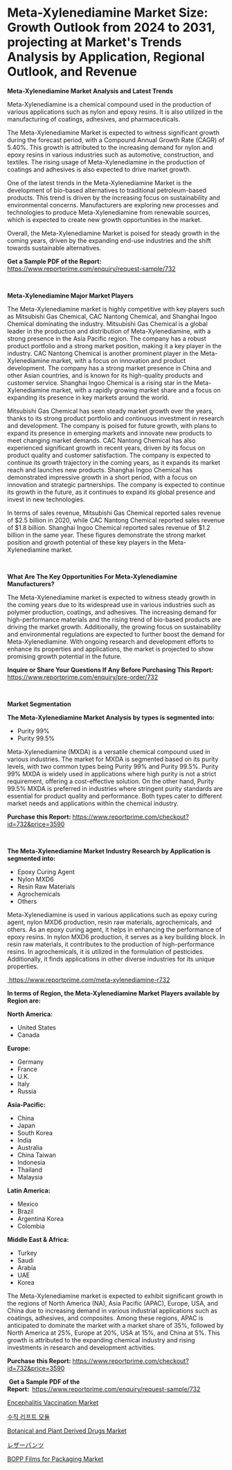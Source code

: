 <p><h1>Meta-Xylenediamine Market Size: Growth Outlook from 2024 to 2031, projecting at Market's Trends Analysis by Application, Regional Outlook, and Revenue</h1></p><p><strong>Meta-Xylenediamine Market Analysis and Latest Trends</strong></p>
<p><p>Meta-Xylenediamine is a chemical compound used in the production of various applications such as nylon and epoxy resins. It is also utilized in the manufacturing of coatings, adhesives, and pharmaceuticals.</p><p>The Meta-Xylenediamine Market is expected to witness significant growth during the forecast period, with a Compound Annual Growth Rate (CAGR) of 5.40%. This growth is attributed to the increasing demand for nylon and epoxy resins in various industries such as automotive, construction, and textiles. The rising usage of Meta-Xylenediamine in the production of coatings and adhesives is also expected to drive market growth.</p><p>One of the latest trends in the Meta-Xylenediamine Market is the development of bio-based alternatives to traditional petroleum-based products. This trend is driven by the increasing focus on sustainability and environmental concerns. Manufacturers are exploring new processes and technologies to produce Meta-Xylenediamine from renewable sources, which is expected to create new growth opportunities in the market.</p><p>Overall, the Meta-Xylenediamine Market is poised for steady growth in the coming years, driven by the expanding end-use industries and the shift towards sustainable alternatives.</p></p>
<p><strong>Get a Sample PDF of the Report:&nbsp;</strong> <a href="https://www.reportprime.com/enquiry/request-sample/732">https://www.reportprime.com/enquiry/request-sample/732</a></p>
<p>&nbsp;</p>
<p><strong>Meta-Xylenediamine Major Market Players</strong></p>
<p><p>The Meta-Xylenediamine market is highly competitive with key players such as Mitsubishi Gas Chemical, CAC Nantong Chemical, and Shanghai Ingoo Chemical dominating the industry. Mitsubishi Gas Chemical is a global leader in the production and distribution of Meta-Xylenediamine, with a strong presence in the Asia Pacific region. The company has a robust product portfolio and a strong market position, making it a key player in the industry. CAC Nantong Chemical is another prominent player in the Meta-Xylenediamine market, with a focus on innovation and product development. The company has a strong market presence in China and other Asian countries, and is known for its high-quality products and customer service. Shanghai Ingoo Chemical is a rising star in the Meta-Xylenediamine market, with a rapidly growing market share and a focus on expanding its presence in key markets around the world.</p><p>Mitsubishi Gas Chemical has seen steady market growth over the years, thanks to its strong product portfolio and continuous investment in research and development. The company is poised for future growth, with plans to expand its presence in emerging markets and innovate new products to meet changing market demands. CAC Nantong Chemical has also experienced significant growth in recent years, driven by its focus on product quality and customer satisfaction. The company is expected to continue its growth trajectory in the coming years, as it expands its market reach and launches new products. Shanghai Ingoo Chemical has demonstrated impressive growth in a short period, with a focus on innovation and strategic partnerships. The company is expected to continue its growth in the future, as it continues to expand its global presence and invest in new technologies.</p><p>In terms of sales revenue, Mitsubishi Gas Chemical reported sales revenue of $2.5 billion in 2020, while CAC Nantong Chemical reported sales revenue of $1.8 billion. Shanghai Ingoo Chemical reported sales revenue of $1.2 billion in the same year. These figures demonstrate the strong market position and growth potential of these key players in the Meta-Xylenediamine market.</p></p>
<p>&nbsp;</p>
<p><strong>What Are The Key Opportunities For Meta-Xylenediamine Manufacturers?</strong></p>
<p><p>The Meta-Xylenediamine market is expected to witness steady growth in the coming years due to its widespread use in various industries such as polymer production, coatings, and adhesives. The increasing demand for high-performance materials and the rising trend of bio-based products are driving the market growth. Additionally, the growing focus on sustainability and environmental regulations are expected to further boost the demand for Meta-Xylenediamine. With ongoing research and development efforts to enhance its properties and applications, the market is projected to show promising growth potential in the future.</p></p>
<p><strong>Inquire or Share Your Questions If Any Before Purchasing This Report:</strong> <a href="https://www.reportprime.com/enquiry/pre-order/732">https://www.reportprime.com/enquiry/pre-order/732</a></p>
<p>&nbsp;</p>
<p><strong>Market Segmentation</strong></p>
<p><strong>The Meta-Xylenediamine Market Analysis by types is segmented into:</strong></p>
<p><ul><li>Purity 99%</li><li>Purity 99.5%</li></ul></p>
<p><p>Meta-Xylenediamine (MXDA) is a versatile chemical compound used in various industries. The market for MXDA is segmented based on its purity levels, with two common types being Purity 99% and Purity 99.5%. Purity 99% MXDA is widely used in applications where high purity is not a strict requirement, offering a cost-effective solution. On the other hand, Purity 99.5% MXDA is preferred in industries where stringent purity standards are essential for product quality and performance. Both types cater to different market needs and applications within the chemical industry.</p></p>
<p><strong>Purchase this Report:&nbsp;</strong><a href="https://www.reportprime.com/checkout?id=732&price=3590">https://www.reportprime.com/checkout?id=732&price=3590</a></p>
<p>&nbsp;</p>
<p><strong>The Meta-Xylenediamine Market Industry Research by Application is segmented into:</strong></p>
<p><ul><li>Epoxy Curing Agent</li><li>Nylon MXD6</li><li>Resin Raw Materials</li><li>Agrochemicals</li><li>Others</li></ul></p>
<p><p>Meta-Xylenediamine is used in various applications such as epoxy curing agent, nylon MXD6 production, resin raw materials, agrochemicals, and others. As an epoxy curing agent, it helps in enhancing the performance of epoxy resins. In nylon MXD6 production, it serves as a key building block. In resin raw materials, it contributes to the production of high-performance resins. In agrochemicals, it is utilized in the formulation of pesticides. Additionally, it finds applications in other diverse industries for its unique properties.</p></p>
<p><a href="https://www.reportprime.com/meta-xylenediamine-r732">&nbsp;https://www.reportprime.com/meta-xylenediamine-r732</a></p>
<p><strong>In terms of Region, the Meta-Xylenediamine Market Players available by Region are:</strong></p>
<p>
    <p> <strong> North America: </strong>
        <ul>
            <li>United States</li>
            <li>Canada</li>
        </ul>
        </p> 
    <p> <strong> Europe: </strong>
        <ul>
            <li>Germany</li>
            <li>France</li>
            <li>U.K.</li>
            <li>Italy</li>
            <li>Russia</li>
        </ul>
        </p> 
    <p> <strong> Asia-Pacific: </strong>
        <ul>
            <li>China</li>
            <li>Japan</li>
            <li>South Korea</li>
            <li>India</li>
            <li>Australia</li>
            <li>China Taiwan</li>
            <li>Indonesia</li>
            <li>Thailand</li>
            <li>Malaysia</li>
        </ul>
        </p> 
    <p> <strong> Latin America: </strong>
        <ul>
            <li>Mexico</li>
            <li>Brazil</li>
            <li>Argentina Korea</li>
            <li>Colombia</li>
        </ul>
        </p> 
    <p> <strong> Middle East & Africa: </strong>
        <ul>
            <li>Turkey</li>
            <li>Saudi</li>
            <li>Arabia</li>
            <li>UAE</li>
            <li>Korea</li>
        </ul>
    </p>
    </p>
<p><p>The Meta-Xylenediamine market is expected to exhibit significant growth in the regions of North America (NA), Asia Pacific (APAC), Europe, USA, and China due to increasing demand in various industrial applications such as coatings, adhesives, and composites. Among these regions, APAC is anticipated to dominate the market with a market share of 35%, followed by North America at 25%, Europe at 20%, USA at 15%, and China at 5%. This growth is attributed to the expanding chemical industry and rising investments in research and development activities.</p></p>
<p><strong>Purchase this Report: </strong><a href="https://www.reportprime.com/checkout?id=732&price=3590">https://www.reportprime.com/checkout?id=732&price=3590</a></p>
<p>&nbsp;<strong>Get a Sample PDF of the Report:&nbsp;&nbsp;</strong><a href="https://www.reportprime.com/enquiry/request-sample/732">https://www.reportprime.com/enquiry/request-sample/732</a></p>
<p><strong></strong></p>
<p><p><a href="https://www.linkedin.com/pulse/encephalitis-vaccination-market-size-segmentation-trends-growth-dl2ie">Encephalitis Vaccination Market</a></p><p><a href="https://medium.com/@jonatanjast1928/%EC%88%98%EC%A7%81-%EB%A6%AC%ED%94%84%ED%8A%B8-%EB%AA%A8%EB%93%88-%EC%8B%9C%EC%9E%A5-%EC%8B%9C%EC%9E%A5-%EC%84%B8%EB%B6%84%ED%99%94-%EC%A7%80%EB%A6%AC%EC%A0%81-%EC%A7%80%EC%97%AD-%EB%B0%8F-2031%EB%85%84%EA%B9%8C%EC%A7%80-%EC%8B%9C%EC%9E%A5-%EC%98%88%EC%B8%A1-4379f3d12fbe">수직 리프트 모듈</a></p><p><a href="https://issuu.com/reportprime-2/docs/botanical-and-plant-derived-drugs-market-size-2030">Botanical and Plant Derived Drugs Market</a></p><p><a href="https://medium.com/@pollynsatcherayted345/%E3%82%B0%E3%83%AD%E3%83%BC%E3%83%90%E3%83%AB%E3%83%AC%E3%82%B6%E3%83%BC%E3%83%91%E3%83%B3%E3%83%84%E5%B8%82%E5%A0%B4%E3%81%AF-2024%E5%B9%B4%E3%81%8B%E3%82%892031%E5%B9%B4%E3%81%BE%E3%81%A7%E3%81%AE%E6%9C%9F%E9%96%93%E3%81%AB14-8-%E3%81%AE%E5%B9%B4%E9%96%93%E5%B9%B3%E5%9D%87%E6%88%90%E9%95%B7%E7%8E%87%E3%81%A7%E6%88%90%E9%95%B7%E3%81%99%E3%82%8B%E3%81%A8%E4%BA%88%E6%B8%AC%E3%81%95%E3%82%8C%E3%81%A6%E3%81%84%E3%81%BE%E3%81%99-56a377a2216c">レザーパンツ</a></p><p><a href="https://issuu.com/reportprime-2/docs/bopp-films-for-packaging-market-size-2030.pptx">BOPP Films for Packaging Market</a></p></p>